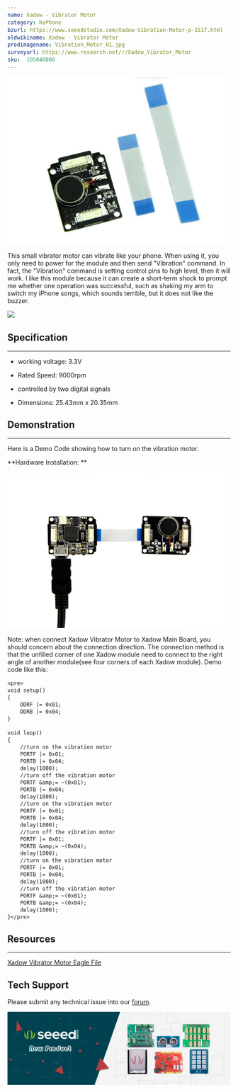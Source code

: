 ```yaml
---
name: Xadow - Vibrator Motor
category: RePhone
bzurl: https://www.seeedstudio.com/Xadow-Vibration-Motor-p-1517.html
oldwikiname: Xadow - Vibrator Motor
prodimagename: Vibration_Motor_01.jpg
surveyurl: https://www.research.net/r/Xadow_Vibrator_Motor
sku:  105040000
---
```


![](https://github.com/SeeedDocument/Xadow_Vibrator_Motor/raw/master/img/Vibration_Motor_01.jpg)

This small vibrator motor can vibrate like your phone. When using it, you only need to power for the module and then send "Vibration" command. In fact, the "Vibration" command is setting control pins to high level, then it will work. I like this module because it can create a short-term shock to prompt me whether one operation was successful, such as shaking my arm to switch my iPhone songs, which sounds terrible, but it does not like the buzzer.

[![](https://github.com/SeeedDocument/Seeed-WiKi/raw/master/docs/images/300px-Get_One_Now_Banner-ragular.png)](https://www.seeedstudio.com/Xadow-Vibration-Motor-p-1517.html)


##  Specification
---
*   working voltage: 3.3V

*   Rated Speed: 9000rpm

*   controlled by two digital signals

*   Dimensions: 25.43mm x 20.35mm

##  Demonstration
---
Here is a Demo Code showing how to turn on the vibration motor.

**Hardware Installation: **

![](https://github.com/SeeedDocument/Xadow_Vibrator_Motor/raw/master/img/XadowVibration.jpg)

Note: when connect Xadow Vibrator Motor to Xadow Main Board, you should concern about the connection direction. The connection method is that the unfilled corner of one Xadow module need to connect to the right angle of another module(see four corners of each Xadow module).
Demo code like this:
```
<pre>
void setup()
{
    DDRF |= 0x01;
    DDRB |= 0x04;
}

void loop()
{
    //turn on the vibration motor
    PORTF |= 0x01;
    PORTB |= 0x04;
    delay(1000);
    //turn off the vibration motor
    PORTF &amp;= ~(0x01);
    PORTB |= 0x04;
    delay(1000);
    //turn on the vibration motor
    PORTF |= 0x01;
    PORTB |= 0x04;
    delay(1000);
    //turn off the vibration motor
    PORTF |= 0x01;
    PORTB &amp;= ~(0x04);
    delay(1000);
    //turn on the vibration motor
    PORTF |= 0x01;
    PORTB |= 0x04;
    delay(1000);
    //turn off the vibration motor
    PORTF &amp;= ~(0x01);
    PORTB &amp;= ~(0x04);
    delay(1000);
}</pre>
```
##  Resources
---
[Xadow Vibrator Motor Eagle File](https://github.com/SeeedDocument/Xadow_Vibrator_Motor/blob/master/res/Xadow_Vibrator.zip)

## Tech Support
Please submit any technical issue into our [forum](http://forum.seeedstudio.com/). <br /><p style="text-align:center"><a href="https://www.seeedstudio.com/act-4.html" target="_blank"><img src="https://github.com/SeeedDocument/Wiki_Banner/raw/master/new_product.jpg" /></a></p>